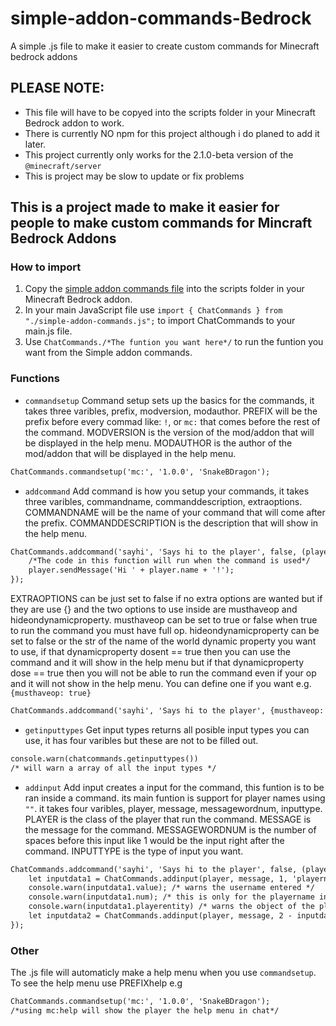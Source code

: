 # simple-addon-commands-Bedrock
A simple .js file to make it easier to create custom commands for Minecraft bedrock addons

## PLEASE NOTE: 
- This file will have to be copyed into the scripts folder in your Minecraft Bedrock addon to work.
- There is currently NO npm for this project although i do planed to add it later. 
- This project currently only works for the 2.1.0-beta version of the ```@minecraft/server```
- This is project may be slow to update or fix problems

## This is a project made to make it easier for people to make custom commands for Mincraft Bedrock Addons

### How to import
1. Copy the [simple addon commands file](simple-addon-commands.js) into the scripts folder in your Minecraft Bedrock addon.
2. In your main JavaScript file use ```import { ChatCommands } from "./simple-addon-commands.js";``` to import ChatCommands to your main.js file.
3. Use ```ChatCommands./*The funtion you want here*/``` to run the funtion you want from the Simple addon commands.

### Functions
- ```commandsetup``` Command setup sets up the basics for the commands, it takes three varibles, prefix, modversion, modauthor. PREFIX will be the prefix before every commad like: ```!```, or ```mc:``` that comes before the rest of the command. MODVERSION is the version of the mod/addon that will be displayed in the help menu. MODAUTHOR is the author of the mod/addon that will be displayed in the help menu.
```md
ChatCommands.commandsetup('mc:', '1.0.0', 'SnakeBDragon');
```
- ```addcommand``` Add command is how you setup your commands, it takes three varibles, commandname, commanddescription, extraoptions. COMMANDNAME will be the name of your command that will come after the prefix. COMMANDDESCRIPTION is the description that will show in the help menu.
```md
ChatCommands.addcommand('sayhi', 'Says hi to the player', false, (player, message) => {
    /*The code in this function will run when the command is used*/
    player.sendMessage('Hi ' + player.name + '!');
});
```
EXTRAOPTIONS can be just set to false if no extra options are wanted but if they are use {} and the two options to use inside are musthaveop and hideondynamicproperty. musthaveop can be set to true or false when true to run the command you must have full op. hideondynamicproperty can be set to false or the str of the name of the world dynamic property you want to use, if that dynamicproperty dosent == true then you can use the command and it will show in the help menu but if that dynamicproperty dose == true then you will not be able to run the command even if your op and it will not show in the help menu. You can define one if you want e.g. ```{musthaveop: true}```
```md
ChatCommands.addcommand('sayhi', 'Says hi to the player', {musthaveop: true, hideondynamicproperty: 'mydynamicproperty'}, (player, message) => {}
```
- ```getinputtypes``` Get input types returns all posible input types you can use, it has four varibles but these are not to be filled out.
```md
console.warn(chatcommands.getinputtypes())
/* will warn a array of all the input types */
```
- ```addinput``` Add input creates a input for the command, this funtion is to be ran inside a command. its main funtion is support for player names using ```""```. it takes four varibles, player, message, messagewordnum, inputtype. PLAYER is the class of the player that run the command. MESSAGE is the message for the command. MESSAGEWORDNUM is the number of spaces before this input like 1 would be the input right after the command. INPUTTYPE is the type of input you want.
```md
ChatCommands.addcommand('sayhi', 'Says hi to the player', false, (player, message) => {
    let inputdata1 = ChatCommands.addinput(player, message, 1, 'playername');
    console.warn(inputdata1.value); /* warns the username entered */
    console.warn(inputdata1.num); /* this is only for the playername input type this returns 1 less then the length of the username for spaces so "S B D" would be 2 this can be taken away from the next input so it dosent grab the B but the text after the username */
    console.warn(inputdata1.playerentity) /* warns the object of the player or ERROR if there is no player in the world with that username */
    let inputdata2 = ChatCommands.addinput(player, message, 2 - inputdata1.num, 'numinput');
});
```

### Other

The .js file will automaticly make a help menu when you use ```commandsetup```. To see the help menu use PREFIXhelp e.g

```md
ChatCommands.commandsetup('mc:', '1.0.0', 'SnakeBDragon');
/*using mc:help will show the player the help menu in chat*/
```
